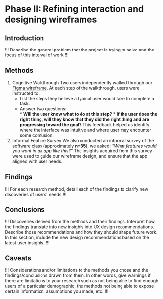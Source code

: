 # Phase II: Refining interaction and designing wireframes

## Introduction

!!! Describe the general problem that the project is trying to solve and the focus of this interval of work !!!

## Methods

1. Cognitive Walkthrough
   Two users independently walked through our [Figma wireframe](https://www.figma.com/design/jhDGKQwlUj8O7kmT1LcQr2/WireFrame_2?node-id=0-1&p=f&t=7lfkEIRinDBzvPLv-0). At each step of the walkthrough, users were instructed to:
      * List the steps they believe a typical user would take to complete a task.
      * Answer two questions:<br/>
            * **Will the user know what to do at this step?**
            * **If the user does the right thing, will they know that they did the right thing and are progressing toward the goal?**
   This feedback helped us identify where the interface was intuitive and where user may encounter some confusion.
2. Informal Feature Survey
   We also conducted an informal survey of the software class (approximately **n=35**), we asked:
   _"What features would you want in an app like this?"_
   The insights acquired from this survey were used to guide our wireframe design, and ensure that the app aligned with user needs.

## Findings

!!! For each research method, detail each of the findings to clarify new discoveries of users' needs !!!

## Conclusions

!!! Discoveries derived from the methods and their findings. Interpret how the findings translate into new insights into UX design recommendations. Describe those recommendations and how they should shape future work. In this section, include the new design recommendations based on the latest user insights. !!!

## Caveats

!!! Considerations and/or limitations to the methods you chose and the findings/conclusions drawn from them. In other words, give warnings if there are limitations to your research such as not being able to find enough users of a particular demographic, the methods not being able to expose certain information, assumptions you made, etc. !!!
